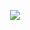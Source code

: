 
　　　　　　　　　　　　　　　　　　　　　　　　　　![](https://komarev.com/ghpvc/?username=novellian&color=513C2C&style=plastic&label=mystic_memory++++&abbreviated=trueb5415c)

